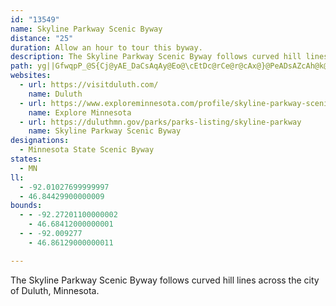 ```yaml
---
id: "13549"
name: Skyline Parkway Scenic Byway
distance: "25"
duration: Allow an hour to tour this byway.
description: The Skyline Parkway Scenic Byway follows curved hill lines across the city of Duluth, Minnesota.
path: yg||GfwqpP_@S{Cj@yAE_DaCsAqAy@Eo@\cEtDc@rCe@r@cAx@}@PeADsAZcAh@k@EaBqA{@GuGLeBRo@Mm@{AQE]L[l@]xB[x@_@b@qGrCoACaHyAmCdDe@XwADeAxAc@Cu@_@g@?W\IrA}@RcBfFNlARPbAKnA_@~@AfClCbAxAt@^~BK`C`BlD~DbCdE~AtB~CvC|B`C|A~BhA~BnAtDn@fCvDrDxAjCnBlC|BjBx@`ANlAJdEf@nAp@pAzBzAj@~@l@b@xDn@Zj@\lArDzHb@|ArEbT~AfGf@fAh@v@dBfB~CtBvCbDlDfCfExDbDtEnAxAvEzC~AjBx@rC^l@Gxu@`NvLn@lA^bAnCtD|@d@bC^vDfAnAdAv@rA`@xApFfc@t@vBX^r@l@jBdAh@r@f@dAd@xBEtErCPnDnBvUnPThz@GxJFtG~@~BtFhKdB`Cl@^tAb@bDFdUDlLeT~@tBD`BExBeARc@ZcAfCCX?fBR~@rAfDJVVFTAJIv@{AZWn@Gx@LrCrCbApAxAfAbAr@bGvCNN|EjHjF`Jb@bAF\F~@ClFDl@?x@E^r@j@tDbJpF`I`D~CnBfAbCx@rEDhAPrDlCr@BxBc@l@Dt@f@rD|FBf@nR?jLnPr@t@dCv@bBVpEYrBNhAX~@j@nDjEvP~V~LbQ~BvBhFrDrEnCXp@Hl@?rDHpBJT^PfAGEcFTaA^S^?bA^pH~AxBfAhAlA~@dBr@~AH~@JfDt@rDf@dD@zA[tA_@p@uAjA}@dAiInOu@bB_AjEUlD?|AJhDRfCn@jFZfBjBxH~@lC~BnEjG~HZz@L|An@~AhDnFrStYhAbAh@XpJdEbElA^d@fCdErEbGd@~@lBjETx@H~@Z`B`AdCFrELt@ZlA|AjCHj@Cd@Ql@sBlAOPFr@l@l@nDd@x@^V^r@`E?v@QfBR`@t@j@l@Ld@p@HpAi@tDTfBv@YhA{@tBwCn@i@`Ct@fD~Cv@xA|@`E\lITpA~BpHb@v@|ClDt@~AfBtFhEdGx@`BN^NxARbIZpD?rCl@fL?rWGdC[v@y@`A_A`D_@d@yARcB|@yBhCiAx@sB^g@V[p@Cl@RlAVX`AJhAs@r@cAn@i@rBsDXQxCX^WhDgFvAiAnAKb@Lp@v@Rr@h@`EK~@Tf@x@UPQ|@yAlAaA`AK`AJx@l@hAdBpIbP~B`B~RxHfAhA~@dBrA~D~C~DbQdWz@~@bBjArAf@`KjAvA`@zAjAfC~Bb@lDNf@nAjAb@T`Ao@r@K~@^zH`Gz@rAfAvBxEvPbAzEhArI^xELtJShGo@lEExArGAh@XHd@s@xFc@|E?vDV~AV`Af@r@bBjArB~@h@_AtBeAf@e@Pq@HgAIaBDg@Pu@j@s@xFa@bBeBfAa@`A@v@d@~@vAj@n@\PnD^lAf@rApAxA~@~B^r@EvDgAh@k@d@qBh@{@pHkBrAStD@~IdB|CdAdJxFjEfEv@n@pAt@V@dDmAlB^n@f@Xp@RfAb@rESfE}@~FEx@Br@FlAPj@^l@d@Vn@CXKNa@FkBLeA`@u@ZWNAnAr@l@fAJdDB^Tf@RHn@Q|ByAf@Et@@jBd@`@XjAlBn@p@dDjBfCfEh@d@vG`B~@JvX^hCKxDaAtFX|F?t@NrAhA~Bd@VNp@dBVPXCNOHe@CqANYz@Gf@ZNr@ClB\bB~AtGDj@QrAS^_@TwATsEb@_@AiBk@m@Pa@^mBjCU`@S~@n@lIKj@e@x@y@|@y@nBiA`BkGlFeB`@m@d@OVeA|FsC`R]xDk@hRc@lCcBlHe@xDeAnCM|@y@fBYdA_@~CItCBtC^|BjAjClAfBvG|Gf@dAFbALjj@IdFYzHDd@RVzA`A
websites:
  - url: https://visitduluth.com/
    name: Duluth
  - url: https://www.exploreminnesota.com/profile/skyline-parkway-scenic-byway/2340
    name: Explore Minnesota
  - url: https://duluthmn.gov/parks/parks-listing/skyline-parkway
    name: Skyline Parkway Scenic Byway
designations:
  - Minnesota State Scenic Byway
states:
  - MN
ll:
  - -92.01027699999997
  - 46.84429900000009
bounds:
  - - -92.27201100000002
    - 46.68412000000001
  - - -92.009277
    - 46.86129000000011

---
```


The Skyline Parkway Scenic Byway follows curved hill lines across the city of Duluth, Minnesota.
